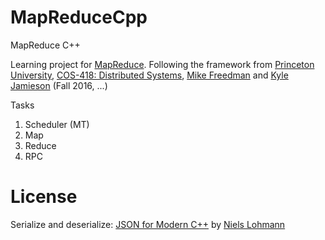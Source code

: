 # MapReduceCpp
MapReduce C++

Learning project for [MapReduce](http://static.googleusercontent.com/media/research.google.com/en//archive/mapreduce-osdi04.pdf).
Following the framework from 
[Princeton University](https://www.cs.princeton.edu/), [COS-418: Distributed Systems](https://www.cs.princeton.edu/courses/archive/fall16/cos418/), [Mike Freedman](http://www.cs.princeton.edu/~mfreed/) and [Kyle Jamieson](http://www.cs.princeton.edu/~kylej/) (Fall 2016, ...)

Tasks
1. Scheduler (MT)
2. Map
3. Reduce
4. RPC


# License

Serialize and deserialize:
[JSON for Modern C++](https://github.com/nlohmann/json) by [Niels Lohmann](http://nlohmann.me/)
